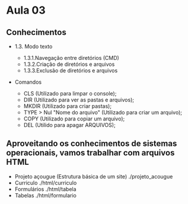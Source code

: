 # Aula 03
## Conhecimentos

- 1.3. Modo texto
    - 1.3.1.Navegação entre diretórios (CMD)
    - 1.3.2.Criação de diretórios e arquivos
    - 1.3.3.Exclusão de diretórios e arquivos

- Comandos
    - CLS (Utilizado para limpar o console);
    - DIR (Utilizado para ver as pastas e arquivos);
    - MKDIR (Utilizado para criar pastas);
    - TYPE > Nul "Nome do arquivo" (Utilizado para criar um arquivo);
    - COPY (Utilizado para copiar um arquivo);
    - DEL (Utilido para apagar ARQUIVOS);


## Aproveitando os conhecimentos de sistemas operacionais, vamos trabalhar com arquivos HTML

- Projeto açougue (Estrutura básica de um site) ./projeto_acougue
- Curriculo ./html/curriculo
- Formulários ./html/tabela
- Tabelas ./html/formulario
